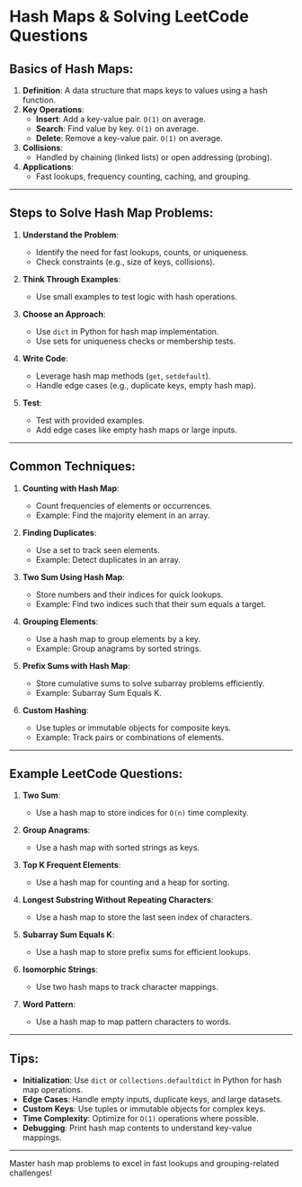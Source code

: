 
# Hash Maps & Solving LeetCode Questions

## Basics of Hash Maps:
1. **Definition**: A data structure that maps keys to values using a hash function.
2. **Key Operations**:
   - **Insert**: Add a key-value pair. `O(1)` on average.
   - **Search**: Find value by key. `O(1)` on average.
   - **Delete**: Remove a key-value pair. `O(1)` on average.
3. **Collisions**:
   - Handled by chaining (linked lists) or open addressing (probing).
4. **Applications**:
   - Fast lookups, frequency counting, caching, and grouping.

---

## Steps to Solve Hash Map Problems:
1. **Understand the Problem**:
   - Identify the need for fast lookups, counts, or uniqueness.
   - Check constraints (e.g., size of keys, collisions).

2. **Think Through Examples**:
   - Use small examples to test logic with hash operations.

3. **Choose an Approach**:
   - Use `dict` in Python for hash map implementation.
   - Use sets for uniqueness checks or membership tests.

4. **Write Code**:
   - Leverage hash map methods (`get`, `setdefault`).
   - Handle edge cases (e.g., duplicate keys, empty hash map).

5. **Test**:
   - Test with provided examples.
   - Add edge cases like empty hash maps or large inputs.

---

## Common Techniques:
1. **Counting with Hash Map**:
   - Count frequencies of elements or occurrences.
   - Example: Find the majority element in an array.

2. **Finding Duplicates**:
   - Use a set to track seen elements.
   - Example: Detect duplicates in an array.

3. **Two Sum Using Hash Map**:
   - Store numbers and their indices for quick lookups.
   - Example: Find two indices such that their sum equals a target.

4. **Grouping Elements**:
   - Use a hash map to group elements by a key.
   - Example: Group anagrams by sorted strings.

5. **Prefix Sums with Hash Map**:
   - Store cumulative sums to solve subarray problems efficiently.
   - Example: Subarray Sum Equals K.

6. **Custom Hashing**:
   - Use tuples or immutable objects for composite keys.
   - Example: Track pairs or combinations of elements.

---

## Example LeetCode Questions:
1. **Two Sum**:
   - Use a hash map to store indices for `O(n)` time complexity.

2. **Group Anagrams**:
   - Use a hash map with sorted strings as keys.

3. **Top K Frequent Elements**:
   - Use a hash map for counting and a heap for sorting.

4. **Longest Substring Without Repeating Characters**:
   - Use a hash map to store the last seen index of characters.

5. **Subarray Sum Equals K**:
   - Use a hash map to store prefix sums for efficient lookups.

6. **Isomorphic Strings**:
   - Use two hash maps to track character mappings.

7. **Word Pattern**:
   - Use a hash map to map pattern characters to words.

---

## Tips:
- **Initialization**: Use `dict` or `collections.defaultdict` in Python for hash map operations.
- **Edge Cases**: Handle empty inputs, duplicate keys, and large datasets.
- **Custom Keys**: Use tuples or immutable objects for complex keys.
- **Time Complexity**: Optimize for `O(1)` operations where possible.
- **Debugging**: Print hash map contents to understand key-value mappings.

---

Master hash map problems to excel in fast lookups and grouping-related challenges!
